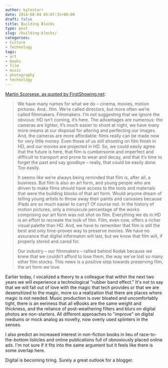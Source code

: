```yaml
---
author: kylestarr
date: 2014-08-04 05:07:15+00:00
draft: false
title: Building Blocks
type: post
slug: /building-blocks/
categories:
- Culture
- Technology
tags:
- art
- books
- film
- music
- photography
- technology
---
```


[Martin Scorsese, as quoted by FirstShowing.net](http://www.firstshowing.net/2014/read-martin-scorseses-passionate-statement-about-saving-celluloid/):

> We have many names for what we do – cinema, movies, motion pictures. And…film. We’re called directors, but more often we’re called filmmakers. Filmmakers. I’m not suggesting that we ignore the obvious: HD isn’t coming, it’s here. The advantages are numerous: the cameras are lighter, it’s much easier to shoot at night, we have many more means at our disposal for altering and perfecting our images. And, the cameras are more affordable: films really can be made now for very little money. Even those of us still shooting on film finish in HD, and our movies are projected in HD. So, we could easily agree that the future is here, that film is cumbersome and imperfect and difficult to transport and prone to wear and decay, and that it’s time to forget the past and say goodbye – really, that could be easily done. Too easily.
>
> It seems like we’re always being reminded that film is, after all, a business. But film is also an art form, and young people who are driven to make films should have access to the tools and materials that were the building blocks of that art form. Would anyone dream of telling young artists to throw away their paints and canvases because iPads are so much easier to carry? Of course not. In the history of motion pictures, only a minuscule percentage of the works comprising our art form was not shot on film. Everything we do in HD is an effort to recreate the look of film. Film, even now, offers a richer visual palette than HD. And, we have to remember that film is still the best and only time-proven way to preserve movies. We have no assurance that digital informaton will last, but we know that film will, if properly stored and cared for.
>
> Our industry – our filmmakers – rallied behind Kodak because we knew that we couldn’t afford to lose them, the way we’ve lost so many other film stocks. This news is a positive step towards preserving film, the art form we love.

Earlier today, I vocalized a theory to a colleague that within the next two years we will experience a technological "rubber band effect." It's not to say that we will fall out of love with the magic that tech provides or that we are desensitized to the magic, more so a realization that there are places where magic is not needed. Music production is over bloated and uncomfortably tight, there is an eeriness that all eBooks are the same weight and thickness, and the reliance of post-weathering filters and blurs on digital photos are non-starters. All different approaches to "improve" on digital mediums or mock analog as novelty, now overly used splinters in the senses.

I also predict an increased interest in non-fiction books in lieu of race-to-the-bottom listicles and online publications full of obnoxiously placed online ads. I'm not sure if it fits into the same argument but it feels like there is some overlap here.

Digital is becoming tiring. Surely a great outlook for a blogger.
